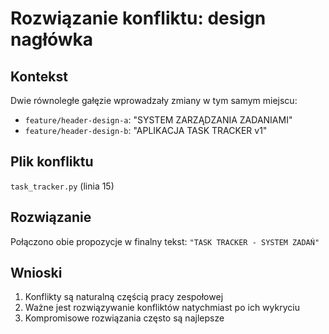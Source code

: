 # Rozwiązanie konfliktu: design nagłówka

## Kontekst
Dwie równoległe gałęzie wprowadzały zmiany w tym samym miejscu:
- `feature/header-design-a`: "SYSTEM ZARZĄDZANIA ZADANIAMI"
- `feature/header-design-b`: "APLIKACJA TASK TRACKER v1"

## Plik konfliktu
`task_tracker.py` (linia 15)

## Rozwiązanie
Połączono obie propozycje w finalny tekst:
`"TASK TRACKER - SYSTEM ZADAŃ"`

## Wnioski
1. Konflikty są naturalną częścią pracy zespołowej
2. Ważne jest rozwiązywanie konfliktów natychmiast po ich wykryciu
3. Kompromisowe rozwiązania często są najlepsze
